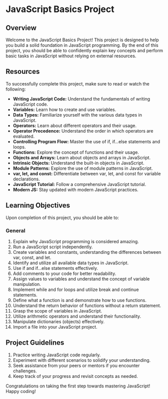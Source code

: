 # JavaScript Basics Project

## Overview
Welcome to the JavaScript Basics Project! This project is designed to help you build a solid foundation in JavaScript programming. By the end of this project, you should be able to confidently explain key concepts and perform basic tasks in JavaScript without relying on external resources.

## Resources
To successfully complete this project, make sure to read or watch the following:

- **Writing JavaScript Code:** Understand the fundamentals of writing JavaScript code.
- **Variables:** Learn how to create and use variables.
- **Data Types:** Familiarize yourself with the various data types in JavaScript.
- **Operators:** Learn about different operators and their usage.
- **Operator Precedence:** Understand the order in which operators are evaluated.
- **Controlling Program Flow:** Master the use of if, if...else statements and loops.
- **Functions:** Explore the concept of functions and their usage.
- **Objects and Arrays:** Learn about objects and arrays in JavaScript.
- **Intrinsic Objects:** Understand the built-in objects in JavaScript.
- **Module Patterns:** Explore the use of module patterns in JavaScript.
- **var, let, and const:** Differentiate between var, let, and const for variable declarations.
- **JavaScript Tutorial:** Follow a comprehensive JavaScript tutorial.
- **Modern JS:** Stay updated with modern JavaScript practices.

## Learning Objectives
Upon completion of this project, you should be able to:

### General
1. Explain why JavaScript programming is considered amazing.
2. Run a JavaScript script independently.
3. Create variables and constants, understanding the differences between var, const, and let.
4. Identify and utilize all available data types in JavaScript.
5. Use if and if...else statements effectively.
6. Add comments to your code for better readability.
7. Assign values to variables and understand the concept of variable manipulation.
8. Implement while and for loops and utilize break and continue statements.
9. Define what a function is and demonstrate how to use functions.
10. Understand the return behavior of functions without a return statement.
11. Grasp the scope of variables in JavaScript.
12. Utilize arithmetic operators and understand their functionality.
13. Manipulate dictionaries (objects) effectively.
14. Import a file into your JavaScript project.

## Project Guidelines
1. Practice writing JavaScript code regularly.
2. Experiment with different scenarios to solidify your understanding.
3. Seek assistance from your peers or mentors if you encounter challenges.
4. Keep track of your progress and revisit concepts as needed.

Congratulations on taking the first step towards mastering JavaScript! Happy coding!

